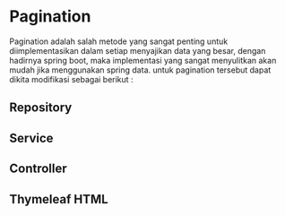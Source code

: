 # Pagination

Pagination adalah salah metode yang sangat penting untuk diimplementasikan dalam setiap menyajikan data yang besar, dengan hadirnya spring boot, maka implementasi yang sangat menyulitkan akan mudah jika menggunakan spring data. untuk pagination tersebut dapat dikita modifikasi sebagai berikut : 

## Repository

## Service

## Controller

## Thymeleaf HTML



